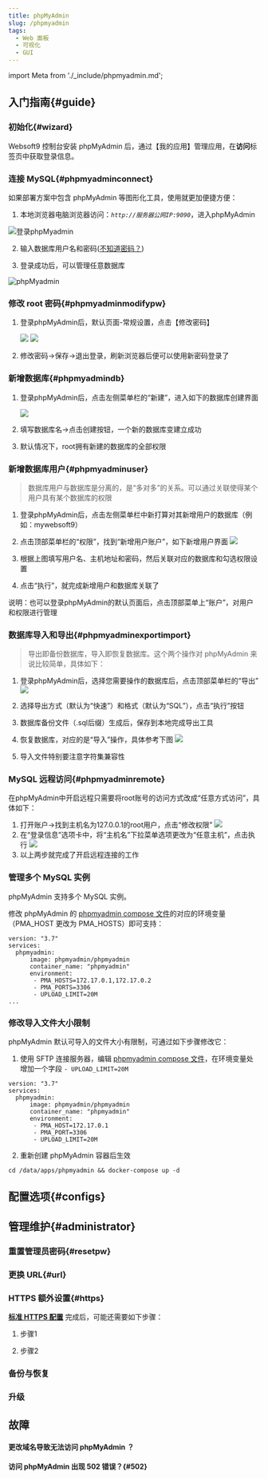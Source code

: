 ```yaml
---
title: phpMyAdmin
slug: /phpmyadmin
tags:
  - Web 面板
  - 可视化
  - GUI
---
```


import Meta from './_include/phpmyadmin.md';

<Meta name="meta" />

## 入门指南{#guide}

### 初始化{#wizard}

Websoft9 控制台安装 phpMyAdmin 后，通过【我的应用】管理应用，在**访问**标签页中获取登录信息。  

### 连接 MySQL{#phpmyadminconnect}

如果部署方案中包含 phpMyAdmin 等图形化工具，使用就更加便捷方便：

1. 本地浏览器电脑浏览器访问：*`http://服务器公网IP:9090`*，进入phpMyAdmin

  ![登录phpMyadmin](https://libs.websoft9.com/Websoft9/DocsPicture/zh/mysql/phpmyadmin-login-websoft9.png)

2. 输入数据库用户名和密码([不知道密码？](./user/credentials))

3. 登录成功后，可以管理任意数据库

  ![phpMyadmin](https://libs.websoft9.com/Websoft9/DocsPicture/zh/mysql/phpmyadmin-adddb-websoft9.png)

### 修改 root 密码{#phpmyadminmodifypw}

1. 登录phpMyAdmin后，默认页面-常规设置，点击【修改密码】

    ![](http://libs.websoft9.com/Websoft9/DocsPicture/zh/mysql/websoft9-modifymysqlpw.gif)
    ![](http://libs.websoft9.com/Websoft9/DocsPicture/zh/mysql/phpmyadmin-modifypw-websoft9.png)

2. 修改密码-&gt;保存-&gt;退出登录，刷新浏览器后便可以使用新密码登录了

### 新增数据库{#phpmyadmindb}

1. 登录phpMyAdmin后，点击左侧菜单栏的“新建”，进入如下的数据库创建界面 

    ![](http://libs.websoft9.com/Websoft9/DocsPicture/zh/mysql/phpmyadmin-adddb-websoft9.png)

2. 填写数据库名-&gt;点击创建按钮，一个新的数据库变建立成功

3. 默认情况下，root拥有新建的数据库的全部权限

### 新增数据库用户{#phpmyadminuser}

> 数据库用户与数据库是分离的，是“多对多”的关系。可以通过关联使得某个用户具有某个数据库的权限

1. 登录phpMyAdmin后，点击左侧菜单栏中新打算对其新增用户的数据库（例如：mywebsoft9）

2. 点击顶部菜单栏的“权限”，找到“新增用户账户”，如下新增用户界面 
   ![](http://libs.websoft9.com/Websoft9/DocsPicture/zh/mysql/phpmyadmin-adduser-websoft9.png)

3. 根据上图填写用户名、主机地址和密码，然后关联对应的数据库和勾选权限设置

4. 点击“执行”，就完成新增用户和数据库关联了

说明：也可以登录phpMyAdmin的默认页面后，点击顶部菜单上“账户”，对用户和权限进行管理

### 数据库导入和导出{#phpmyadminexportimport}

> 导出即备份数据库，导入即恢复数据库。这个两个操作对 phpMyAdmin 来说比较简单，具体如下：

1. 登录phpMyAdmin后，选择您需要操作的数据库后，点击顶部菜单栏的“导出” 
   ![](http://libs.websoft9.com/Websoft9/DocsPicture/zh/mysql/phpmyadmin-export-websoft9.png)

2. 选择导出方式（默认为“快速”）和格式（默认为“SQL”），点击“执行”按钮

3. 数据库备份文件（.sql后缀）生成后，保存到本地完成导出工具

4. 恢复数据库，对应的是“导入”操作，具体参考下图 
   ![](http://libs.websoft9.com/Websoft9/DocsPicture/zh/mysql/phpmyadmin-import-websoft9.png)

5. 导入文件特别要注意字符集兼容性

### MySQL 远程访问{#phpmyadminremote}

在phpMyAdmin中开启远程只需要将root账号的访问方式改成“任意方式访问”，具体如下：

1. 打开账户->找到主机名为127.0.0.1的root用户，点击“修改权限”
   ![](http://libs.websoft9.com/Websoft9/DocsPicture/zh/mysql/mysql-openremote001-websoft9.png)
2. 在“登录信息”选项卡中，将“主机名”下拉菜单选项更改为“任意主机”，点击执行
   ![](http://libs.websoft9.com/Websoft9/DocsPicture/zh/mysql/mysql-openremote002-websoft9.png)
3. 以上两步就完成了开启远程连接的工作

### 管理多个 MySQL 实例

phpMyAdmin 支持多个 MySQL 实例。

修改 phpMyAdmin 的 [phpmyadmin compose 文件](#path)的对应的环境变量（PMA_HOST 更改为 PMA_HOSTS）即可支持：

```
version: "3.7"
services:
  phpmyadmin:
      image: phpmyadmin/phpmyadmin
      container_name: "phpmyadmin"
      environment:
       - PMA_HOSTS=172.17.0.1,172.17.0.2
       - PMA_PORTS=3306
       - UPLOAD_LIMIT=20M 
...
```

### 修改导入文件大小限制

phpMyAdmin 默认可导入的文件大小有限制，可通过如下步骤修改它：

1. 使用 SFTP 连接服务器，编辑 [phpmyadmin compose 文件](#path)，在环境变量处增加一个字段 `- UPLOAD_LIMIT=20M`
  ```
  version: "3.7"
  services: 
    phpmyadmin:
        image: phpmyadmin/phpmyadmin
        container_name: "phpmyadmin"
        environment:
         - PMA_HOST=172.17.0.1
         - PMA_PORT=3306
         - UPLOAD_LIMIT=20M
  ```

2. 重新创建 phpMyAdmin 容器后生效
  ```
  cd /data/apps/phpmyadmin && docker-compose up -d
  ```

## 配置选项{#configs}
## 管理维护{#administrator}

### 重置管理员密码{#resetpw}

### 更换 URL{#url}

### HTTPS 额外设置{#https}

**[标准 HTTPS 配置](./guide/appsethttps)** 完成后，可能还需要如下步骤： 

1. 步骤1

2. 步骤2

### 备份与恢复

### 升级


## 故障

#### 更改域名导致无法访问 phpMyAdmin ？

#### 访问 phpMyAdmin 出现 502 错误？{#502}